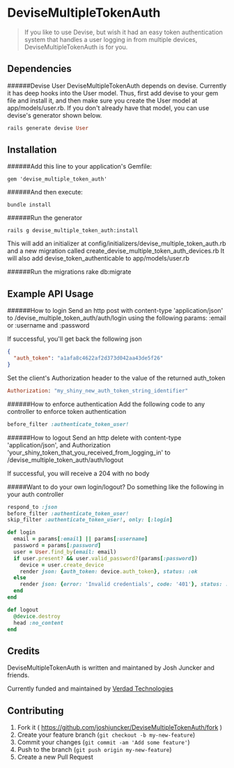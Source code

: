 # DeviseMultipleTokenAuth

> If you like to use Devise, but wish it had an easy token authentication system that handles a user logging in from multiple devices, DeviseMultipleTokenAuth is for you.

Dependencies
------
######Devise User
DeviseMultipleTokenAuth depends on devise.  Currently it has deep hooks into the User model.  Thus, first add devise to your gem file and install it, and then make sure you create the User model at app/models/user.rb.  If you don't already have that model, you can use devise's generator shown below.

```ruby
rails generate devise User
```

Installation
------

######Add this line to your application's Gemfile:

    gem 'devise_multiple_token_auth'

######And then execute:

    bundle install

######Run the generator

    rails g devise_multiple_token_auth:install
This will add an initializer at
  config/initializers/devise_multiple_token_auth.rb
and a new migration called
  create_devise_multiple_token_auth_devices.rb
It will also add devise_token_authenticable to app/models/user.rb

######Run the migrations
    rake db:migrate

Example API Usage
------

######How to login
Send an http post with content-type 'application/json' to /devise_multiple_token_auth/auth/login using the following params: :email or :username and :password

If successful, you'll get back the following json

```json
{
  "auth_token": "a1afa8c4622af2d373d042aa43de5f26"
}
```

Set the client's Authorization header to the value of the returned auth_token

```ruby
Authorization: "my_shiny_new_auth_token_string_identifier"
```

######How to enforce authentication
Add the following code to any controller to enforce token authentication

```ruby
before_filter :authenticate_token_user!
```

######How to logout
Send an http delete with content-type 'application/json', and Authorization 'your_shiny_token_that_you_received_from_logging_in' to /devise_multiple_token_auth/auth/logout

If successful, you will receive a 204 with no body

#####Want to do your own login/logout?  Do something like the following in your auth controller

```ruby
respond_to :json
before_filter :authenticate_token_user!
skip_filter :authenticate_token_user!, only: [:login]

def login
  email = params[:email] || params[:username]
  password = params[:password]
  user = User.find_by(email: email)
  if user.present? && user.valid_password?(params[:password])
    device = user.create_device
    render json: {auth_token: device.auth_token}, status: :ok
  else
    render json: {error: 'Invalid credentials', code: '401'}, status: :unauthorized
  end
end

def logout
  @device.destroy
  head :no_content
end
```

Credits
-------

DeviseMultipleTokenAuth is written and maintaned by Josh Juncker and friends.

Currently funded and maintained by [Verdad Technologies](http://verdadtech.com)


## Contributing

1. Fork it ( https://github.com/joshjuncker/DeviseMultipleTokenAuth/fork )
2. Create your feature branch (`git checkout -b my-new-feature`)
3. Commit your changes (`git commit -am 'Add some feature'`)
4. Push to the branch (`git push origin my-new-feature`)
5. Create a new Pull Request
